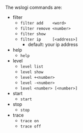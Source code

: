 
The wslogi commands are:
- filter
    - `filter add    <word>`
    - `filter remove <number>`
    - `filter show`
    - `filter ip     [<address>]`
        - default: your ip address  
- help
    - `help`
- level
    - `level list`
    - `level show`
    - `level +<number>`
    - `level -<number>`
    - `level <number> [<number>]`
- start
    - `start`
- stop
    - `stop` 
- trace
    - `trace on`
    - `trace off`
